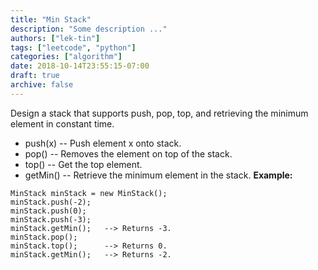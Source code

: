 ```yaml
---
title: "Min Stack"
description: "Some description ..."
authors: ["lek-tin"]
tags: ["leetcode", "python"]
categories: ["algorithm"]
date: 2018-10-14T23:55:15-07:00
draft: true
archive: false
---
```

Design a stack that supports push, pop, top, and retrieving the minimum element in constant time.
- push(x) -- Push element x onto stack.
- pop() -- Removes the element on top of the stack.
- top() -- Get the top element.
- getMin() -- Retrieve the minimum element in the stack.
**Example:**
```
MinStack minStack = new MinStack();
minStack.push(-2);
minStack.push(0);
minStack.push(-3);
minStack.getMin();   --> Returns -3.
minStack.pop();
minStack.top();      --> Returns 0.
minStack.getMin();   --> Returns -2.
```
